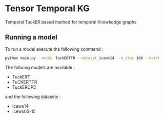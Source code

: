 # Tensor Temporal KG

Temporal TuckER based method for temporal Knowkedge graphs 



## Running a model 

To run a model execute the following command : 

```bash
python main.py --model TuckERTTR --dataset icews14 --n_iter 100 --batch_size 128 --learning_rate 0.001 --de 30 --dr 30 --dt 30 --ranks 20 --cuda true --early_stopping 20 
```

The follwing models are available : 
- TuckERT
- TuCKERTTR
- TuckERCPD


and the following datasets :
- icews14
- icews05-15
